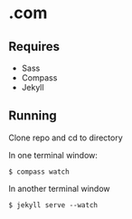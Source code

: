 .com
====

## Requires

* Sass
* Compass
* Jekyll
 

## Running

Clone repo and cd to directory

In one terminal window:

    $ compass watch

In another terminal window

    $ jekyll serve --watch 
